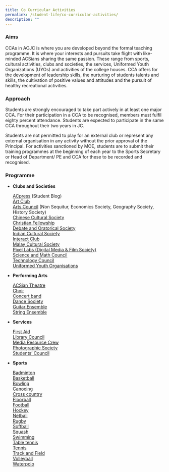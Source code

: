 ```yaml
---
title: Co Curricular Activities
permalink: /student-life/co-curricular-activities/
description: ""
---
```

### Aims

CCAs in ACJC is where you are developed beyond the formal teaching programme. It is where your interests and pursuits take flight with like-minded ACSians sharing the same passion. These range from sports, cultural activities, clubs and societies, the services, Uniformed Youth Organizations (UYOs) and activities of the college houses. CCA offers for the development of leadership skills, the nurturing of students talents and skills, the cultivation of positive values and attitudes and the pursuit of healthy recreational activities.

### Approach

Students are strongly encouraged to take part actively in at least one major CCA. For their participation in a CCA to be recognised, members must fulfil eighty percent attendance. Students are expected to participate in the same CCA throughout their two years in JC.

Students are not permitted to play for an external club or represent any external organisation in any activity without the prior approval of the Principal. For activities sanctioned by MOE, students are to submit their training programmes at the beginning of each year to the Sports Secretary or Head of Department/ PE and CCA for these to be recorded and recognised.

### Programme

*   **Clubs and Societies**

	[ACpress](/e-open-house/cca-showcase/clubs-and-societies/acpress)&nbsp;(Student Blog)  <br>
	[Art Club](/e-open-house/cca-showcase/clubs-and-societies/art-club)  <br>
	[Arts Council](/e-open-house/cca-showcase/clubs-and-societies/arts-council)&nbsp;(Non Sequitur, Economics Society, Geography Society, History Society)  <br>
	[Chinese Cultural Society](/e-open-house/cca-showcase/clubs-and-societies/chinese-cultural-society)  <br>
	[Christian Fellowship](/e-open-house/cca-showcase/clubs-and-societies/christian-fellowship)   <br>
	[Debate and Oratorical Society](/e-open-house/cca-showcase/clubs-and-societies/debate-and-oratorical-society)   <br>
	[Indian Cultural Society](/e-open-house/cca-showcase/clubs-and-societies/indian-cultural-society)   <br>
	[Interact Club](/e-open-house/cca-showcase/clubs-and-societies/interact-club)  <br>
	[Malay Cultural Society](/e-open-house/cca-showcase/clubs-and-societies/malay-cultural-society)  <br>
	[Pixel Labs (Digital Media &amp; Film Society)](/e-open-house/cca-showcase/clubs-and-societies/pixel-labs)  <br>
	[Science and Math Council](/e-open-house/cca-showcase/clubs-and-societies/science-and-math-council)  <br>
	[Technology Council](/e-open-house/cca-showcase/clubs-and-societies/technology-council)  <br>
	[Uniformed Youth Organisations](/e-open-house/cca-showcase/clubs-and-societies/ac-uniformed-groups)

  

*   **Performing Arts**

	[ACSian Theatre](/e-open-house/cca-showcase/performing-arts/acsian-theatre)  <br>
	[Choir](/e-open-house/cca-showcase/performing-arts/choir)  <br>
	[Concert band](/e-open-house/cca-showcase/performing-arts/concert-band)  <br>
	[Dance Society](/e-open-house/cca-showcase/performing-arts/dance-society)  <br>
	[Guitar Ensemble](/e-open-house/cca-showcase/performing-arts/guitar-ensemble)  <br>
	[String Ensemble](/e-open-house/cca-showcase/performing-arts/string-ensemble)

  

*   **Services**

	[First Aid](/e-open-house/cca-showcase/services/first-aid)  <br>
	[Library Council](/e-open-house/cca-showcase/services/library-council)   <br>
	[Media Resource Crew](/e-open-house/cca-showcase/services/media-resource-crew)  <br>
	[Photographic Society](/e-open-house/cca-showcase/services/photograhpic-society)  <br>
	[Students’ Council](/e-open-house/cca-showcase/services/students-council)  

  

*   **Sports**

	[Badminton](/e-open-house/cca-showcase/sports/badminton)  <br>
	[Basketball](/e-open-house/cca-showcase/sports/basketball)  <br>
	[Bowling](/e-open-house/cca-showcase/sports/bowling)  <br>
	[Canoeing](/e-open-house/cca-showcase/sports/canoeing)  <br>
	[Cross country](/e-open-house/cca-showcase/sports/cross-country)  <br>
	[Floorball](/e-open-house/cca-showcase/sports/floorball)  <br>
	[Football](/e-open-house/cca-showcase/sports/football)  <br>
	[Hockey](/e-open-house/cca-showcase/sports/hockey)  <br>
	[Netball](/e-open-house/cca-showcase/sports/netball)  <br>
	[Rugby](/e-open-house/cca-showcase/sports/rugby)  <br>
	[Softball](e-open-house/cca-showcase/sports/softball)  <br>
	[Squash](/e-open-house/cca-showcase/sports/squash)  <br>
	[Swimming](/e-open-house/cca-showcase/sports/swimming)  <br>
	[Table tennis](/e-open-house/cca-showcase/sports/table-tennis)  <br>
	[Tennis](/e-open-house/cca-showcase/sports/tennis)  <br>
	[Track and Field](/e-open-house/cca-showcase/sports/track-and-field)  <br>
	[Volleyball](/e-open-house/cca-showcase/sports/volleyball)  <br>
	[Waterpolo](/e-open-house/cca-showcase/sports/waterpolo)